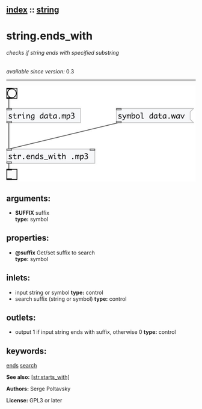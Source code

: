 [index](index.html) :: [string](category_string.html)
---

# string.ends_with

###### checks if string ends with specified substring

*available since version:* 0.3

---




[![example](../examples/img/string.ends_with.jpg)](../examples/pd/string.ends_with.pd)



## arguments:

* **SUFFIX**
suffix<br>
__type:__ symbol<br>





## properties:

* **@suffix** 
Get/set suffix to search<br>
__type:__ symbol<br>



## inlets:

* input string or symbol 
__type:__ control<br>
* search suffix (string or symbol) 
__type:__ control<br>



## outlets:

* output 1 if input string ends with suffix, otherwise 0
__type:__ control<br>



## keywords:

[ends](keywords/ends.html)
[search](keywords/search.html)



**See also:**
[\[str.starts_with\]](str.starts_with.html)




**Authors:** Serge Poltavsky




**License:** GPL3 or later





